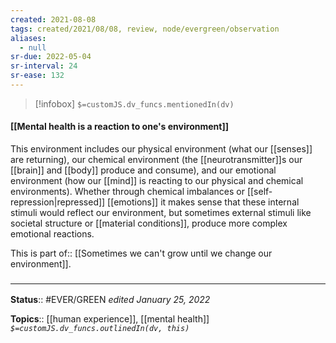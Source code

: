 ```yaml
---
created: 2021-08-08
tags: created/2021/08/08, review, node/evergreen/observation
aliases:
  - null
sr-due: 2022-05-04
sr-interval: 24
sr-ease: 132
---
```

> [!infobox]
`$=customJS.dv_funcs.mentionedIn(dv)`

#### [[Mental health is a reaction to one's environment]] 

This environment includes our physical environment (what our [[senses]] are returning),
our chemical environment (the [[neurotransmitter]]s our [[brain]] and [[body]] produce and consume),
and our emotional environment (how our [[mind]] is reacting to our physical and chemical environments).
Whether through chemical imbalances 
or [[self-repression|repressed]] [[emotions]] 
it makes sense that these internal stimuli 
would reflect our environment,
but sometimes external stimuli like societal structure 
or [[material conditions]],
produce more complex emotional reactions.

This is 
part of:: [[Sometimes we can't grow until we change our environment]].

### <hr class="footnote"/>

**Status**:: #EVER/GREEN 
*edited January 25, 2022*

**Topics**:: [[human experience]], [[mental health]]
*`$=customJS.dv_funcs.outlinedIn(dv, this)`*
